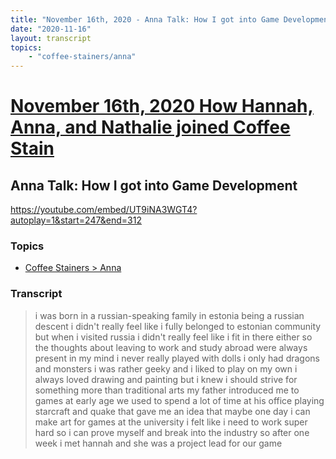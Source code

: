 ```yaml
---
title: "November 16th, 2020 - Anna Talk: How I got into Game Development"
date: "2020-11-16"
layout: transcript
topics: 
    - "coffee-stainers/anna"
---
```

# [November 16th, 2020 How Hannah, Anna, and Nathalie joined Coffee Stain](../2020-11-16.md)
## Anna Talk: How I got into Game Development
https://youtube.com/embed/UT9iNA3WGT4?autoplay=1&start=247&end=312
### Topics
* [Coffee Stainers > Anna](../topics/coffee-stainers/anna.md)

### Transcript

> i was born in a russian-speaking family
> in estonia
> being a russian descent i didn't really
> feel like i fully belonged to estonian
> community
> but when i visited russia i didn't
> really feel like i fit in there either
> so the thoughts about leaving to work
> and study abroad
> were always present in my mind i never
> really played with dolls
> i only had dragons and monsters i was
> rather geeky and
> i liked to play on my own i always loved
> drawing and painting
> but i knew i should strive for something
> more than traditional
> arts my father introduced me to games at
> early age
> we used to spend a lot of time at his
> office
> playing starcraft and quake that gave me
> an idea that maybe one day
> i can make art for games
> at the university i felt like i need to
> work
> super hard so i can prove myself and
> break into the industry
> so after one week i met hannah and she
> was a project lead for our game
